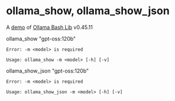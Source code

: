 # ollama_show, ollama_show_json

A [demo](../README.md#demos) of [Ollama Bash Lib](https://github.com/attogram/ollama-bash-lib) v0.45.11

ollama_show "gpt-oss:120b"

```
Error: -m <model> is required

Usage: ollama_show -m <model> [-h] [-v]
```


ollama_show_json "gpt-oss:120b"

```
Error: -m <model> is required

Usage: ollama_show_json -m <model> [-h] [-v]
```
